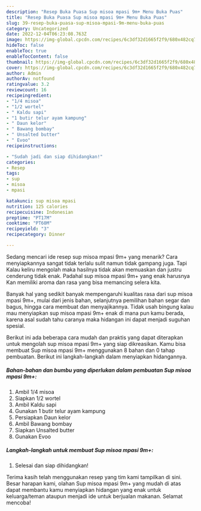 ```yaml
---
description: "Resep Buka Puasa Sup misoa mpasi 9m+ Menu Buka Puas"
title: "Resep Buka Puasa Sup misoa mpasi 9m+ Menu Buka Puas"
slug: 39-resep-buka-puasa-sup-misoa-mpasi-9m-menu-buka-puas
category: Uncategorized
date: 2022-12-04T06:23:08.763Z
image: https://img-global.cpcdn.com/recipes/6c3df32d1665f2f9/680x482cq70/sup-misoa-mpasi-9m-foto-resep-utama.jpg
hideToc: false
enableToc: true
enableTocContent: false
thumbnail: https://img-global.cpcdn.com/recipes/6c3df32d1665f2f9/680x482cq70/sup-misoa-mpasi-9m-foto-resep-utama.jpg
cover: https://img-global.cpcdn.com/recipes/6c3df32d1665f2f9/680x482cq70/sup-misoa-mpasi-9m-foto-resep-utama.jpg
author: Admin
authorAv: notfound
ratingvalue: 3.2
reviewcount: 16
recipeingredient:
- "1/4 misoa"
- "1/2 wortel"
- " Kaldu sapi"
- "1 butir telur ayam kampung"
- " Daun kelor"
- " Bawang bombay"
- " Unsalted butter"
- " Evoo"
recipeinstructions:

- "Sudah jadi dan siap dihidangkan!"
categories:
- Resep
tags:
- sup
- misoa
- mpasi

katakunci: sup misoa mpasi 
nutrition: 125 calories
recipecuisine: Indonesian
preptime: "PT17M"
cooktime: "PT60M"
recipeyield: "3"
recipecategory: Dinner

---
```



Sedang mencari ide resep sup misoa mpasi 9m+ yang menarik? Cara menyiapkannya sangat tidak terlalu sulit namun tidak gampang juga. Tapi Kalau keliru mengolah maka hasilnya tidak akan memuaskan dan justru cenderung tidak enak. Padahal sup misoa mpasi 9m+ yang enak harusnya Kan memiliki aroma dan rasa yang bisa memancing selera kita.


Banyak hal yang sedikit banyak mempengaruhi kualitas rasa dari sup misoa mpasi 9m+, mulai dari jenis bahan, selanjutnya pemilihan bahan segar dan bagus, hingga cara membuat dan menyajikannya. Tidak usah bingung kalau mau menyiapkan sup misoa mpasi 9m+ enak di mana pun kamu berada, karena asal sudah tahu caranya maka hidangan ini dapat menjadi suguhan spesial.




Berikut ini ada beberapa cara mudah dan praktis yang dapat diterapkan untuk mengolah sup misoa mpasi 9m+ yang siap dikreasikan. Kamu bisa membuat Sup misoa mpasi 9m+ menggunakan 8 bahan dan 0 tahap pembuatan. Berikut ini langkah-langkah dalam menyiapkan hidangannya.

<!--inarticleads1-->

##### Bahan-bahan dan bumbu yang diperlukan dalam pembuatan Sup misoa mpasi 9m+:

1. Ambil 1/4 misoa
1. Siapkan 1/2 wortel
1. Ambil  Kaldu sapi
1. Gunakan 1 butir telur ayam kampung
1. Persiapkan  Daun kelor
1. Ambil  Bawang bombay
1. Siapkan  Unsalted butter
1. Gunakan  Evoo




<!--inarticleads2-->

##### Langkah-langkah untuk membuat Sup misoa mpasi 9m+:


1. Selesai dan siap dihidangkan!



Terima kasih telah menggunakan resep yang tim kami tampilkan di sini. Besar harapan kami, olahan Sup misoa mpasi 9m+ yang mudah di atas dapat membantu kamu menyiapkan hidangan yang enak untuk keluarga/teman ataupun menjadi ide untuk berjualan makanan. Selamat mencoba!
